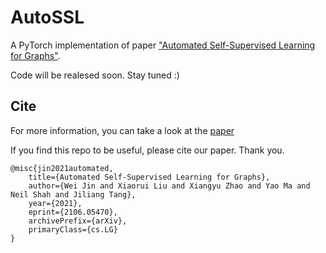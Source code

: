 # AutoSSL
A PyTorch implementation of paper ["Automated Self-Supervised Learning for Graphs"](https://arxiv.org/abs/2106.05470).

Code will be realesed soon. Stay tuned :)





## Cite
For more information, you can take a look at the [paper](https://arxiv.org/abs/2106.05470)

If you find this repo to be useful, please cite our paper. Thank you.
```
@misc{jin2021automated,
    title={Automated Self-Supervised Learning for Graphs},
    author={Wei Jin and Xiaorui Liu and Xiangyu Zhao and Yao Ma and Neil Shah and Jiliang Tang},
    year={2021},
    eprint={2106.05470},
    archivePrefix={arXiv},
    primaryClass={cs.LG}
}
```






